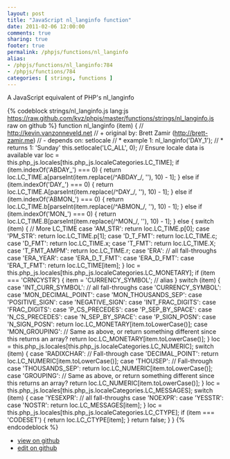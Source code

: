 ```yaml
---
layout: post
title: "JavaScript nl_langinfo function"
date: 2011-02-06 12:00:00
comments: true
sharing: true
footer: true
permalink: /phpjs/functions/nl_langinfo
alias:
- /phpjs/functions/nl_langinfo:784
- /phpjs/functions/784
categories: [ strings, functions ]
---
```

A JavaScript equivalent of PHP's nl_langinfo
<!-- more -->
{% codeblock strings/nl_langinfo.js lang:js https://raw.github.com/kvz/phpjs/master/functions/strings/nl_langinfo.js raw on github %}
function nl_langinfo (item) {
    // http://kevin.vanzonneveld.net
    // +   original by: Brett Zamir (http://brett-zamir.me)
    // -    depends on: setlocale
    // *     example 1: nl_langinfo('DAY_1');
    // *     returns 1: 'Sunday'
    this.setlocale('LC_ALL', 0); // Ensure locale data is available
    var loc = this.php_js.locales[this.php_js.localeCategories.LC_TIME];
    if (item.indexOf('ABDAY_') === 0) {
        return loc.LC_TIME.a[parseInt(item.replace(/^ABDAY_/, ''), 10) - 1];
    } else if (item.indexOf('DAY_') === 0) {
        return loc.LC_TIME.A[parseInt(item.replace(/^DAY_/, ''), 10) - 1];
    } else if (item.indexOf('ABMON_') === 0) {
        return loc.LC_TIME.b[parseInt(item.replace(/^ABMON_/, ''), 10) - 1];
    } else if (item.indexOf('MON_') === 0) {
        return loc.LC_TIME.B[parseInt(item.replace(/^MON_/, ''), 10) - 1];
    } else {
        switch (item) {
            // More LC_TIME
        case 'AM_STR':
            return loc.LC_TIME.p[0];
        case 'PM_STR':
            return loc.LC_TIME.p[1];
        case 'D_T_FMT':
            return loc.LC_TIME.c;
        case 'D_FMT':
            return loc.LC_TIME.x;
        case 'T_FMT':
            return loc.LC_TIME.X;
        case 'T_FMT_AMPM':
            return loc.LC_TIME.r;
        case 'ERA':
            // all fall-throughs
        case 'ERA_YEAR':
        case 'ERA_D_T_FMT':
        case 'ERA_D_FMT':
        case 'ERA_T_FMT':
            return loc.LC_TIME[item];
        }
        loc = this.php_js.locales[this.php_js.localeCategories.LC_MONETARY];
        if (item === 'CRNCYSTR') {
            item = 'CURRENCY_SYMBOL'; // alias
        }
        switch (item) {
        case 'INT_CURR_SYMBOL':
            // all fall-throughs
        case 'CURRENCY_SYMBOL':
        case 'MON_DECIMAL_POINT':
        case 'MON_THOUSANDS_SEP':
        case 'POSITIVE_SIGN':
        case 'NEGATIVE_SIGN':
        case 'INT_FRAC_DIGITS':
        case 'FRAC_DIGITS':
        case 'P_CS_PRECEDES':
        case 'P_SEP_BY_SPACE':
        case 'N_CS_PRECEDES':
        case 'N_SEP_BY_SPACE':
        case 'P_SIGN_POSN':
        case 'N_SIGN_POSN':
            return loc.LC_MONETARY[item.toLowerCase()];
        case 'MON_GROUPING':
            // Same as above, or return something different since this returns an array?
            return loc.LC_MONETARY[item.toLowerCase()];
        }
        loc = this.php_js.locales[this.php_js.localeCategories.LC_NUMERIC];
        switch (item) {
        case 'RADIXCHAR':
            // Fall-through
        case 'DECIMAL_POINT':
            return loc.LC_NUMERIC[item.toLowerCase()];
        case 'THOUSEP':
            // Fall-through
        case 'THOUSANDS_SEP':
            return loc.LC_NUMERIC[item.toLowerCase()];
        case 'GROUPING':
            // Same as above, or return something different since this returns an array?
            return loc.LC_NUMERIC[item.toLowerCase()];
        }
        loc = this.php_js.locales[this.php_js.localeCategories.LC_MESSAGES];
        switch (item) {
        case 'YESEXPR':
            // all fall-throughs
        case 'NOEXPR':
        case 'YESSTR':
        case 'NOSTR':
            return loc.LC_MESSAGES[item];
        }
        loc = this.php_js.locales[this.php_js.localeCategories.LC_CTYPE];
        if (item === 'CODESET') {
            return loc.LC_CTYPE[item];
        }
        return false;
    }
}
{% endcodeblock %}
<ul>
 <li><a href="https://github.com/kvz/phpjs/blob/master/functions/strings/nl_langinfo.js">view on github</a></li>
 <li><a href="https://github.com/kvz/phpjs/edit/master/functions/strings/nl_langinfo.js">edit on github</a></li>
</ul>
